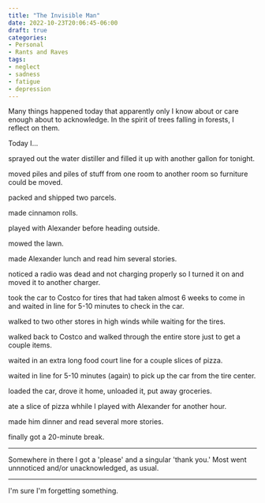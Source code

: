 ```yaml
---
title: "The Invisible Man"
date: 2022-10-23T20:06:45-06:00
draft: true
categories:
- Personal
- Rants and Raves
tags:
- neglect
- sadness
- fatigue
- depression
---
```


Many things happened today that apparently only I know about or care enough about to acknowledge. In the spirit of trees falling in forests, I reflect on them.

Today I...

<!--more-->

sprayed out the water distiller and filled it up with another gallon for tonight.

moved piles and piles of stuff from one room to another room so furniture could be moved.

packed and shipped two parcels.

made cinnamon rolls.

played with Alexander before heading outside.

mowed the lawn.

made Alexander lunch and read him several stories.

noticed a radio was dead and not charging properly so I turned it on and moved it to another charger.

took the car to Costco for tires that had taken almost 6 weeks to come in and waited in line for 5-10 minutes to check in the car.

walked to two other stores in high winds while waiting for the tires.

walked back to Costco and walked through the entire store just to get a couple items.

waited in an extra long food court line for a couple slices of pizza.

waited in line for 5-10 minutes (again) to pick up the car from the tire center.

loaded the car, drove it home, unloaded it, put away groceries.

ate a slice of pizza whhile I played with Alexander for another hour.

made him dinner and read several more stories.

finally got a 20-minute break.

---

Somewhere in there I got a 'please' and a singular 'thank you.' Most went unnnoticed and/or unacknowledged, as usual.

---

I'm sure I'm forgetting something.